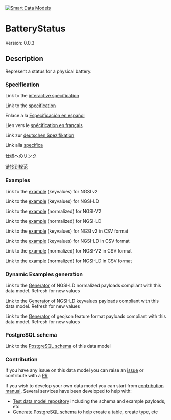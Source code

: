 [![Smart Data Models](https://smartdatamodels.org/wp-content/uploads/2022/01/SmartDataModels_logo.png "Logo")](https://smartdatamodels.org)
# BatteryStatus
Version: 0.0.3

## Description 

Represent a status for a physical battery.
### Specification

Link to the [interactive specification](https://swagger.lab.fiware.org/?url=https://smart-data-models.github.io/dataModel.Battery/BatteryStatus/swagger.yaml)

Link to the [specification](https://github.com/smart-data-models/dataModel.Battery/blob/master/BatteryStatus/doc/spec.md)

Enlace a la [Especificación en español](https://github.com/smart-data-models/dataModel.Battery/blob/master/BatteryStatus/doc/spec_ES.md)

Lien vers le [spécification en français](https://github.com/smart-data-models/dataModel.Battery/blob/master/BatteryStatus/doc/spec_FR.md)

Link zur [deutschen Spezifikation](https://github.com/smart-data-models/dataModel.Battery/blob/master/BatteryStatus/doc/spec_DE.md)

Link alla [specifica](https://github.com/smart-data-models/dataModel.Battery/blob/master/BatteryStatus/doc/spec_IT.md)

[仕様へのリンク](https://github.com/smart-data-models/dataModel.Battery/blob/master/BatteryStatus/doc/spec_JA.md)

[链接到规范](https://github.com/smart-data-models/dataModel.Battery/blob/master/BatteryStatus/doc/spec_ZH.md)
### Examples

Link to the [example](https://smart-data-models.github.io/dataModel.Battery/BatteryStatus/examples/example.json) (keyvalues) for NGSI v2

Link to the [example](https://smart-data-models.github.io/dataModel.Battery/BatteryStatus/examples/example.jsonld) (keyvalues) for NGSI-LD

Link to the [example](https://smart-data-models.github.io/dataModel.Battery/BatteryStatus/examples/example-normalized.json) (normalized) for NGSI-V2

Link to the [example](https://smart-data-models.github.io/dataModel.Battery/BatteryStatus/examples/example-normalized.jsonld) (normalized) for NGSI-LD

Link to the [example](https://github.com/smart-data-models/dataModel.Battery/blob/master/BatteryStatus/examples/example.json.csv) (keyvalues) for NGSI v2 in CSV format

Link to the [example](https://github.com/smart-data-models/dataModel.Battery/blob/master/BatteryStatus/examples/example.jsonld.csv) (keyvalues) for NGSI-LD in CSV format

Link to the [example](https://github.com/smart-data-models/dataModel.Battery/blob/master/BatteryStatus/examples/example-normalized.json.csv) (normalized) for NGSI-V2 in CSV format

Link to the [example](https://github.com/smart-data-models/dataModel.Battery/blob/master/BatteryStatus/examples/example-normalized.jsonld.csv) (normalized) for NGSI-LD in CSV format
### Dynamic Examples generation

Link to the [Generator](https://smartdatamodels.org/extra/ngsi-ld_generator.php?schemaUrl=https://raw.githubusercontent.com/smart-data-models/dataModel.Battery/master/BatteryStatus/schema.json&email=info@smartdatamodels.org) of NGSI-LD normalized payloads compliant with this data model. Refresh for new values

Link to the [Generator](https://smartdatamodels.org/extra/ngsi-ld_generator_keyvalues.php?schemaUrl=https://raw.githubusercontent.com/smart-data-models/dataModel.Battery/master/BatteryStatus/schema.json&email=info@smartdatamodels.org) of NGSI-LD keyvalues payloads compliant with this data model. Refresh for new values

Link to the [Generator](https://smartdatamodels.org/extra/geojson_features_generator.php?schemaUrl=https://raw.githubusercontent.com/smart-data-models/dataModel.Battery/master/BatteryStatus/schema.json&email=info@smartdatamodels.org) of geojson feature format payloads compliant with this data model. Refresh for new values
### PostgreSQL schema

Link to the [PostgreSQL schema](https://github.com/smart-data-models/dataModel.Battery/blob/master/BatteryStatus/schema.sql) of this data model
### Contribution

 If you have any issue on this data model you can raise an [issue](https://github.com/smart-data-models/dataModel.Battery/issues)  or contribute with a [PR](https://github.com/smart-data-models/dataModel.Battery/pulls)

 If you wish to develop your own data model you can start from [contribution manual](https://bit.ly/contribution_manual). Several services have been developed to help with: 
 - [Test data model repository](https://smartdatamodels.org/index.php/data-models-contribution-api/) including the schema and example payloads, etc
 - [Generate PostgreSQL schema](https://smartdatamodels.org/index.php/sql-service/) to help create a table, create type, etc